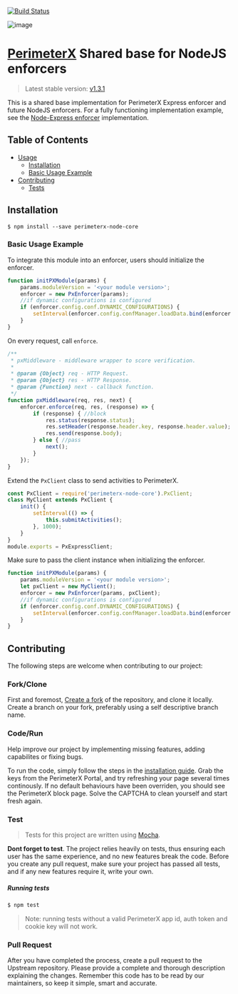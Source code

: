 [![Build Status](https://travis-ci.org/PerimeterX/perimeterx-node-core.svg?branch=master)](https://travis-ci.org/PerimeterX/perimeterx-node-core)

![image](https://media.marketwire.com/attachments/201604/34215_PerimeterX_logo.jpg)

[PerimeterX](http://www.perimeterx.com) Shared base for NodeJS enforcers
=============================================================


> Latest stable version: [v1.3.1](https://www.npmjs.com/package/perimeterx-node-core)

This is a shared base implementation for PerimeterX Express enforcer and future NodeJS enforcers. For a fully functioning implementation example, see the [Node-Express enforcer](https://github.com/PerimeterX/perimeterx-node-express/) implementation.

Table of Contents
-----------------

- [Usage](#usage)
    * [Installation](#installation)
    *  [Basic Usage Example](#basic-usage)
- [Contributing](#contributing)
    *  [Tests](#tests)

<a name="Usage"></a>

<a name="installation"></a> Installation
----------------------------------------

`$ npm install --save perimeterx-node-core`

### <a name="basic-usage"></a> Basic Usage Example
To integrate this module into an enforcer, users should initialize the enforcer.
```javascript
function initPXModule(params) {
    params.moduleVersion = '<your module version>';
    enforcer = new PxEnforcer(params);
    //if dynamic configurations is configured
    if (enforcer.config.conf.DYNAMIC_CONFIGURATIONS) {
        setInterval(enforcer.config.confManager.loadData.bind(enforcer.config.confManager), enforcer.config.conf.CONFIGURATION_LOAD_INTERVAL);
    }
}
```

On every request, call `enforce`.
```javascript
/**
 * pxMiddleware - middleware wrapper to score verification.
 *
 * @param {Object} req - HTTP Request.
 * @param {Object} res - HTTP Response.
 * @param {Function} next - callback function.
 */
function pxMiddleware(req, res, next) {
    enforcer.enforce(req, res, (response) => {
        if (response) { //block
            res.status(response.status);
            res.setHeader(response.header.key, response.header.value);
            res.send(response.body);
        } else { //pass
            next();
        }
    });
}
```

Extend the `PxClient` class to send activities to PerimeterX.
```javascript
const PxClient = require('perimeterx-node-core').PxClient;
class MyClient extends PxClient {
    init() {
        setInterval(() => {
            this.submitActivities();
        }, 1000);
    }
}
module.exports = PxExpressClient;
```

Make sure to pass the client instance when initializing the enforcer.
```javascript
function initPXModule(params) {
    params.moduleVersion = '<your module version>';
    let pxClient = new MyClient();
    enforcer = new PxEnforcer(params, pxClient);
    //if dynamic configurations is configured
    if (enforcer.config.conf.DYNAMIC_CONFIGURATIONS) {
        setInterval(enforcer.config.confManager.loadData.bind(enforcer.config.confManager), enforcer.config.conf.CONFIGURATION_LOAD_INTERVAL);
    }
}
```

<a name="contributing"></a> Contributing
----------------------------------------

The following steps are welcome when contributing to our project:
### Fork/Clone
First and foremost, [Create a fork](https://guides.github.com/activities/forking/) of the repository, and clone it locally.
Create a branch on your fork, preferably using a self descriptive branch name.

### Code/Run
Help improve our project by implementing missing features, adding capabilites or fixing bugs.

To run the code, simply follow the steps in the [installation guide](#installation). Grab the keys from the PerimeterX Portal, and try refreshing your page several times continously. If no default behaviours have been overriden, you should see the PerimeterX block page. Solve the CAPTCHA to clean yourself and start fresh again.

### Test
> Tests for this project are written using [Mocha](https://mochajs.org/).

**Dont forget to test**. The project relies heavily on tests, thus ensuring each user has the same experience, and no new features break the code.
Before you create any pull request, make sure your project has passed all tests, and if any new features require it, write your own.


##### <a name="tests"></a> Running tests

```bash
$ npm test
```

> Note: running tests without a valid PerimeterX app id, auth token and
> cookie key will not work.

### Pull Request
After you have completed the process, create a pull request to the Upstream repository. Please provide a complete and thorough description explaining the changes. Remember this code has to be read by our maintainers, so keep it simple, smart and accurate.

